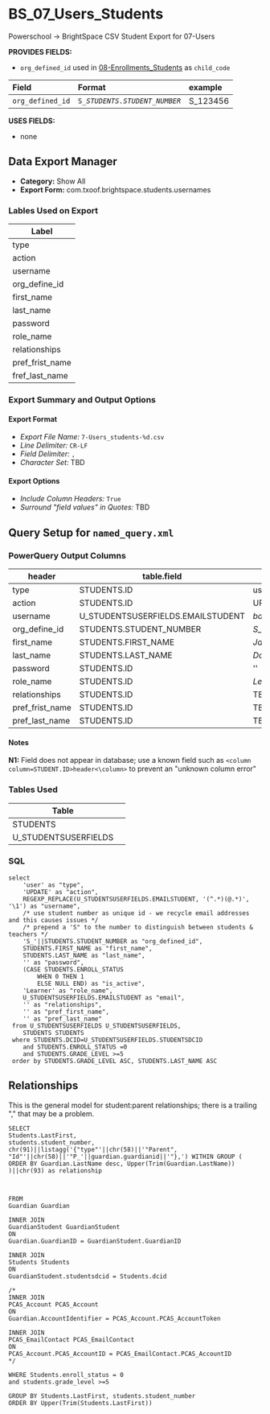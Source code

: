 # BS_07_Users_Students

Powerschool &rarr; BrightSpace CSV Student Export for 07-Users

**PROVIDES FIELDS:**

- `org_defined_id` used in [08-Enrollments_Students](../BS_08_Enrollments_Students/8-Enrollments_students_README.md) as `child_code` 

|Field |Format |example |
|:-|:-|:-|
|`org_defined_id`| `S_`_`STUDENTS.STUDENT_NUMBER`_ | S_123456

**USES FIELDS:**

- none

## Data Export Manager

- **Category:** Show All
- **Export Form:**  com.txoof.brightspace.students.usernames

### Lables Used on Export

| Label |
|-|
|type|
|action|
|username|
|org_define_id|
|first_name|
|last_name|
|password|
|role_name|
|relationships|
|pref_frist_name |
|fref_last_name |

### Export Summary and Output Options

#### Export Format

- *Export File Name:* `7-Users_students-%d.csv`
- *Line Delimiter:* `CR-LF`
- *Field Delimiter:* `,`
- *Character Set:* TBD

#### Export Options

- *Include Column Headers:* `True`
- *Surround "field values" in Quotes:* TBD

## Query Setup for `named_query.xml`

### PowerQuery Output Columns

| header | table.field | value | NOTE |
|-|-|-|-|
|type| STUDENTS.ID | user | N1 |
|action| STUDENTS.ID | UPDATE | N1 |
|username| U_STUDENTSUSERFIELDS.EMAILSTUDENT | _bar@ash.nl_ |
|org_define_id| STUDENTS.STUDENT_NUMBER | _S\_123456_ |
|first_name| STUDENTS.FIRST_NAME | _Jane_ |
|last_name| STUDENTS.LAST_NAME |_Doe_ | 
|password| STUDENTS.ID | '' | N1 |
|role_name| STUDENTS.ID | _Learner_ | N1 |
|relationships| STUDENTS.ID | TBD | N1 |
|pref_frist_name| STUDENTS.ID |TBD | N1 |
|pref_last_name| STUDENTS.ID |TBD | N1 |

#### Notes

**N1:** Field does not appear in database; use a known field such as `<column column=STUDENT.ID>header<\column>` to prevent an "unknown column error"

### Tables Used

| Table |  |
|-|-|
|STUDENTS| |
|U_STUDENTSUSERFIELDS| |

### SQL

```
select 
    'user' as "type",
    'UPDATE' as "action",
    REGEXP_REPLACE(U_STUDENTSUSERFIELDS.EMAILSTUDENT, '(^.*)(@.*)', '\1') as "username",
    /* use student number as unique id - we recycle email addresses and this causes issues */
    /* prepend a 'S" to the number to distinguish between students & teachers */
    'S_'||STUDENTS.STUDENT_NUMBER as "org_defined_id",
    STUDENTS.FIRST_NAME as "first_name",
    STUDENTS.LAST_NAME as "last_name",
    '' as "password",
    (CASE STUDENTS.ENROLL_STATUS
        WHEN 0 THEN 1
        ELSE NULL END) as "is_active",
    'Learner' as "role_name",
    U_STUDENTSUSERFIELDS.EMAILSTUDENT as "email",
    '' as "relationships",
    '' as "pref_first_name",
    '' as "pref_last_name"
 from U_STUDENTSUSERFIELDS U_STUDENTSUSERFIELDS,
    STUDENTS STUDENTS 
 where STUDENTS.DCID=U_STUDENTSUSERFIELDS.STUDENTSDCID
    and STUDENTS.ENROLL_STATUS =0
    and STUDENTS.GRADE_LEVEL >=5
 order by STUDENTS.GRADE_LEVEL ASC, STUDENTS.LAST_NAME ASC
```

## Relationships 
This is the general model for student:parent relationships; there is a trailing "," that may be a problem.


```
SELECT
Students.LastFirst,
students.student_number,
chr(91)||listagg('{"type"'||chr(58)||'"Parent", "Id"'||chr(58)||'"P_'||guardian.guardianid||'"},') WITHIN GROUP ( ORDER BY Guardian.LastName desc, Upper(Trim(Guardian.LastName)) )||chr(93) as relationship



FROM 
Guardian Guardian

INNER JOIN 
GuardianStudent GuardianStudent 
ON 
Guardian.GuardianID = GuardianStudent.GuardianID

INNER JOIN 
Students Students 
ON 
GuardianStudent.studentsdcid = Students.dcid

/*
INNER JOIN 
PCAS_Account PCAS_Account 
ON 
Guardian.AccountIdentifier = PCAS_Account.PCAS_AccountToken

INNER JOIN 
PCAS_EmailContact PCAS_EmailContact 
ON 
PCAS_Account.PCAS_AccountID = PCAS_EmailContact.PCAS_AccountID
*/

WHERE Students.enroll_status = 0
and students.grade_level >=5

GROUP BY Students.LastFirst, students.student_number
ORDER BY Upper(Trim(Students.LastFirst))
```